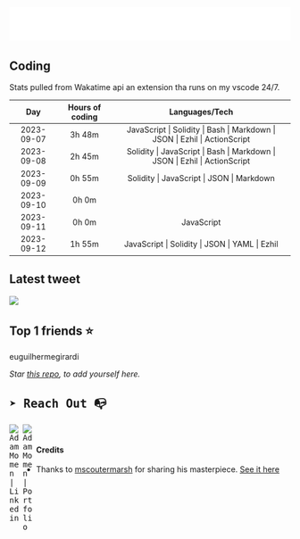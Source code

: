 
![test image size](/assets/welcome_message.gif)

## Coding
Stats pulled from Wakatime api an extension tha runs on my vscode 24/7.

|Day|Hours of coding|Languages/Tech|
|:-:|:-:|:-:|
|2023-09-07|3h 48m|JavaScript &#124; Solidity &#124; Bash &#124; Markdown &#124; JSON &#124; Ezhil &#124; ActionScript|
|2023-09-08|2h 45m|Solidity &#124; JavaScript &#124; Bash &#124; Markdown &#124; JSON &#124; Ezhil &#124; ActionScript|
|2023-09-09|0h 55m|Solidity &#124; JavaScript &#124; JSON &#124; Markdown|
|2023-09-10|0h 0m||
|2023-09-11|0h 0m|JavaScript|
|2023-09-12|1h 55m|JavaScript &#124; Solidity &#124; JSON &#124; YAML &#124; Ezhil|

## Latest tweet
[<img src="<tweet-image-url>" width="400">](<tweet-url>)

## Top 1 friends ⭐️
euguilhermegirardi

*Star [this repo](https://github.com/AdamMomen/AdamMomen), to add yourself here.*


<samp>

## ➤ Reach Out :mailbox_with_no_mail:

>
  <a href="https://www.linkedin.com/in/adam-momen-99596275/">
     <img align="left" alt="Adam Momen | Linkedin" width="24px" src="./assets/Linkedin.svg" />
   </a>

   <a href="https://adammomen.com/">
     <img align="left" alt="Adam Momen | Portfolio" width="24px" src="./assets/web.svg" />
   </a>

</samp>

<br>

#### Credits
* Thanks to [mscoutermarsh](https://github.com/mscoutermarsh) for sharing his masterpiece. [See it here](https://github.com/mscoutermarsh/mscoutermarsh)